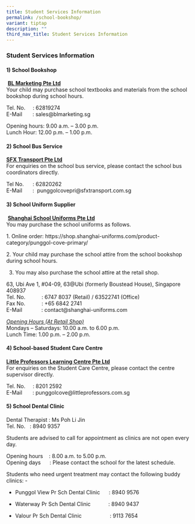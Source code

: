 ```yaml
---
title: Student Services Information
permalink: /school-bookshop/
variant: tiptap
description: ""
third_nav_title: Student Services Information
---
```

<h3>Student Services Information</h3>
<h4>1) School Bookshop</h4>
<p>&nbsp;<strong><u>BL Marketing Pte Ltd<br></u></strong>Your child may purchase
school textbooks and materials from the school bookshop during school hours.</p>
<p>Tel. No.&nbsp;&nbsp;&nbsp;&nbsp; : 62819274&nbsp;
<br>E-Mail&nbsp;&nbsp;&nbsp;&nbsp;&nbsp;&nbsp; : <a rel="noopener noreferrer nofollow" target="_blank">sales@blmarketing.sg</a>
</p>
<p>Opening hours: 9.00 a.m. – 3.00 p.m.
<br>Lunch Hour: 12.00 p.m. – 1.00 p.m.</p>
<h4>2) School Bus Service</h4>
<p><strong><u>SFX Transport Pte Ltd<br></u></strong>For enquiries on the
school bus service, please contact the school bus coordinators directly.</p>
<p>Tel No.&nbsp;&nbsp;&nbsp;&nbsp;&nbsp; : 62820262
<br>E-Mail&nbsp;&nbsp;&nbsp;&nbsp;&nbsp;&nbsp; : &nbsp;<a rel="noopener noreferrer nofollow" target="_blank">punggolcovepri@sfxtransport.com.sg</a>
</p>
<h4>3) School Uniform Supplier</h4>
<p>&nbsp;<strong><u>Shanghai School Uniforms Pte Ltd<br></u></strong>You
may purchase the school uniforms as follows.</p>
<p>1.&nbsp;Online order: <a rel="noopener noreferrer nofollow" target="_blank">https://shop.shanghai-uniforms.com/product-category/punggol-cove-primary/</a>
</p>
<p>2. Your child may purchase the school attire from the school bookshop
during school hours.</p>
<ol start="3" data-tight="true" class="tight">
<li>
<p>You may also purchase the school attire at the retail shop.</p>
<p></p>
</li>
</ol>
<p>63, Ubi Ave 1, #04-09, 63@Ubi (formerly Boustead House), Singapore 408937
<br>Tel. No. &nbsp;&nbsp;&nbsp;&nbsp;&nbsp;&nbsp;&nbsp;&nbsp;&nbsp; : 6747
8037 (Retail) / 63522741 (Office)
<br>Fax No.&nbsp;&nbsp;&nbsp;&nbsp;&nbsp;&nbsp;&nbsp;&nbsp;&nbsp;&nbsp; :
+65 6842 2741
<br>E-Mail &nbsp;&nbsp;&nbsp;&nbsp;&nbsp;&nbsp;&nbsp;&nbsp;&nbsp;&nbsp;&nbsp;
: <a rel="noopener noreferrer nofollow" target="_blank">contact@shanghai-uniforms.com</a>
</p>
<p><em><u>Opening Hours (At Retail Shop)</u></em> 
<br>Mondays – Saturdays: 10.00 a.m. to 6.00 p.m.
<br>Lunch Time: 1.00 p.m. – 2.00 p.m.</p>
<h4>4) School-based Student Care Centre</h4>
<p><strong><u>Little Professors Learning Centre Pte Ltd<br></u></strong>For
enquiries on the Student Care Centre, please contact the centre supervisor
directly.</p>
<p>Tel. No.&nbsp;&nbsp;&nbsp;&nbsp; : 8201 2592
<br>E-Mail&nbsp;&nbsp;&nbsp;&nbsp;&nbsp;&nbsp; : <a rel="noopener noreferrer nofollow" target="_blank">punggolcove@littleprofessors.com.sg</a>
</p>
<h4>5)&nbsp;School Dental Clinic</h4>
<p>Dental Therapist : Ms Poh Li Jin
<br>Tel. No.&nbsp;&nbsp; : 8940 9357</p>
<p>Students are advised to call for appointment as clinics are not open every
day.</p>
<p>Opening hours&nbsp;&nbsp;&nbsp; : 8.00 a.m. to 5.00 p.m.
<br>Opening days &nbsp;&nbsp;&nbsp;&nbsp; : Please contact the school for
the latest schedule.</p>
<p>Students who need urgent treatment may contact the following buddy clinics:
-</p>
<ul data-tight="true" class="tight">
<li>
<p>Punggol View Pr Sch Dental Clinic &nbsp;&nbsp;&nbsp;&nbsp; : 8940 9576</p>
</li>
<li>
<p>Waterway Pr Sch Dental Clinic&nbsp;&nbsp;&nbsp;&nbsp;&nbsp;&nbsp;&nbsp;&nbsp;&nbsp;&nbsp;&nbsp;
: 8940 9437</p>
</li>
<li>
<p>Valour Pr Sch Dental Clinic &nbsp;&nbsp;&nbsp;&nbsp;&nbsp;&nbsp;&nbsp;&nbsp;&nbsp;&nbsp;&nbsp;&nbsp;&nbsp;&nbsp;&nbsp;&nbsp;&nbsp;
: 9113 7654</p>
<p>&nbsp;</p>
</li>
</ul>
<p></p>